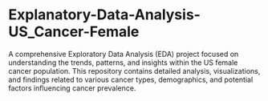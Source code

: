 # Explanatory-Data-Analysis-US_Cancer-Female
A comprehensive Exploratory Data Analysis (EDA) project focused on understanding the trends, patterns, and insights within the US female cancer population. This repository contains detailed analysis, visualizations, and findings related to various cancer types, demographics, and potential factors influencing cancer prevalence.
